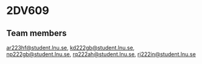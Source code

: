 # 2DV609

## Team members
ar223hf@student.lnu.se, 
kd222gb@student.lnu.se,
np222gb@student.lnu.se,
rq222ah@student.lnu.se,
rj222in@student.lnu.se
